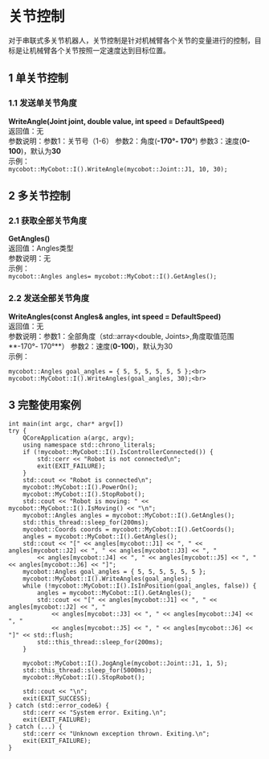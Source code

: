 # 关节控制
对于串联式多关节机器人，关节控制是针对机械臂各个关节的变量进行的控制，目标是让机械臂各个关节按照一定速度达到目标位置。<br>
## 1 单关节控制
### 1.1 发送单关节角度<br>
**WriteAngle(Joint joint, double value, int speed = DefaultSpeed)**<br>
返回值：无<br>
参数说明：参数1：关节号（1-6） 参数2：角度(**-170°- 170°**) 参数3：速度(**0-100**)，默认为**30**<br>
示例：<br>
`mycobot::MyCobot::I().WriteAngle(mycobot::Joint::J1, 10, 30);`
## 2 多关节控制
### 2.1 获取全部关节角度<br>
**GetAngles()**<br>
返回值：Angles类型<br>
参数说明：无<br>
示例：<br>
`mycobot::Angles angles= mycobot::MyCobot::I().GetAngles();`
### 2.2 发送全部关节角度<br>
**WriteAngles(const Angles& angles, int speed = DefaultSpeed)**<br>
返回值：无<br>
参数说明：参数1：全部角度（std::array<double, Joints>,角度取值范围**-170°- 170°**） 参数2：速度(**0-100**)，默认为30<br>
示例：<br>

	mycobot::Angles goal_angles = { 5, 5, 5, 5, 5, 5 };<br>
	mycobot::MyCobot::I().WriteAngles(goal_angles, 30);<br> 
## 3 完整使用案例

	int main(int argc, char* argv[])
	try {
		QCoreApplication a(argc, argv);
		using namespace std::chrono_literals;
		if (!mycobot::MyCobot::I().IsControllerConnected()) {
			std::cerr << "Robot is not connected\n";
			exit(EXIT_FAILURE);
		}
		std::cout << "Robot is connected\n";
		mycobot::MyCobot::I().PowerOn();
		mycobot::MyCobot::I().StopRobot();
		std::cout << "Robot is moving: " << mycobot::MyCobot::I().IsMoving() << "\n";
		mycobot::Angles angles = mycobot::MyCobot::I().GetAngles();
		std::this_thread::sleep_for(200ms);
		mycobot::Coords coords = mycobot::MyCobot::I().GetCoords();
		angles = mycobot::MyCobot::I().GetAngles();
		std::cout << "[" << angles[mycobot::J1] << ", " << angles[mycobot::J2] << ", " << angles[mycobot::J3] << ", "
			<< angles[mycobot::J4] << ", " << angles[mycobot::J5] << ", " << angles[mycobot::J6] << "]";
		mycobot::Angles goal_angles = { 5, 5, 5, 5, 5, 5 };
		mycobot::MyCobot::I().WriteAngles(goal_angles);
		while (!mycobot::MyCobot::I().IsInPosition(goal_angles, false)) {
			angles = mycobot::MyCobot::I().GetAngles();
			std::cout << "[" << angles[mycobot::J1] << ", " << angles[mycobot::J2] << ", "
				<< angles[mycobot::J3] << ", " << angles[mycobot::J4] << ", "
				<< angles[mycobot::J5] << ", " << angles[mycobot::J6] << "]" << std::flush;
			std::this_thread::sleep_for(200ms);
		}
	
		mycobot::MyCobot::I().JogAngle(mycobot::Joint::J1, 1, 5);
		std::this_thread::sleep_for(5000ms);
		mycobot::MyCobot::I().StopRobot();
	
		std::cout << "\n";
		exit(EXIT_SUCCESS);
	} catch (std::error_code&) {
		std::cerr << "System error. Exiting.\n";
		exit(EXIT_FAILURE);
	} catch (...) {
		std::cerr << "Unknown exception thrown. Exiting.\n";
		exit(EXIT_FAILURE);
	}



